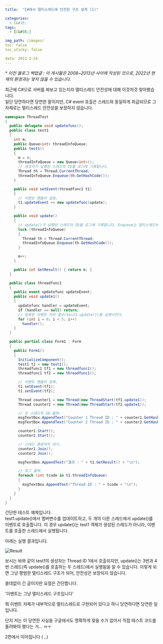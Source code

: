 ```yaml
---
title:  "C#에서 멀티스레드에 안전한 구조 설계 (1)"

categories:
  - C&#35;
tags:
  - [C&#35;]

img_path: /images/
toc: false
toc_sticky: false

date: 2013-3-24
---
```

_* 이전 블로그 백업글 : 이 게시물은 2008~2013년 사이에 작성된 것으로, 2022년 현재의 환경과는 맞지 않을 수 있습니다._

최근에 C#으로 서버를 짜보고 있는지라 멀티스레드 안전성에 대해 이것저것 찾아봤습니다.   
일단 당연하다면 당연한 말이지만, C# event 호출은 스레드와 동일하게 취급되므로 그 자체로는 멀티스레드 안전성을 보장하지 않습니다.
 
```csharp
namespace ThreadTest
{
  public delegate void updatefunc();
  public class test1
  {
    int m;
    public Queue<int> threadInfoQueue;
    public test1() 
    { 
      m = 0; 
      threadInfoQueue = new Queue<int>();
      // 생성자가 실행된 스레드의 ID를 로그에 기록합니다.
      Thread th = Thread.CurrentThread;
      threadInfoQueue.Enqueue(th.GetHashCode());
    }

    public void setEvent(threadfunc1 t1)
    {
      // 이벤트 핸들러 설정.
      t1.updateEvent += new updatefunc(update);
    }

    public void update() 
    {
      // update()가 실행된 스레드의 ID를 로그에 기록합니다. Enqueue는 멀티스레드에 대해 안전하지 않으므로 lock 필요.
      lock (threadInfoQueue)
      {
        Thread th = Thread.CurrentThread;
        threadInfoQueue.Enqueue(th.GetHashCode());
      }

      m++;
    }

    public int GetResult() { return m; }
  }

  public class threadfunc1
  {
    public event updatefunc updateEvent;
    public void update1()
    {
      updatefunc handler = updateEvent;
      if (handler == null) return;
      // 등록된 이벤트 처리 함수(test1.update())를 실행시킨다.
      for (int i = 0; i < 5; i++) 
        handler();
    }
  }

  public partial class Form1 : Form
  {
    public Form1()
    {
      InitializeComponent();
      test1 t1 = new test1();
      threadfunc1 tf1 = new threadfunc1();
      threadfunc1 tf2 = new threadfunc1();

      // 이벤트 핸들러 등록.
      t1.setEvent(tf1);
      t1.setEvent(tf2);

      Thread counter1 = new Thread(new ThreadStart(tf1.update1));
      Thread counter2 = new Thread(new ThreadStart(tf2.update1));

      // 두 스레드의 ID 출력.
      msgTextBox.AppendText("Counter 1 Thread ID : " + counter1.GetHashCode() + "\n");
      msgTextBox.AppendText("Counter 2 Thread ID : " + counter2.GetHashCode() + "\n");

      counter1.Start();
      counter2.Start();

      // 스레드 종료까지 대기.
      counter1.Join();
      counter2.Join();

      msgTextBox.AppendText("결과 : " + t1.GetResult() + "\n");

      // 로그 출력.
      foreach (int tcode in t1.threadInfoQueue)
      {
        msgTextBox.AppendText("Thread ID : " + tcode + "\n");
      }
    }
  }
}
```
간단한 테스트 예제입니다.   
test1.update()에서 멤버변수를 업데이트하고, 두 개의 다른 스레드에서 update()를 이벤트로 호출합니다. 이 경우 update()는 test1 객체가 생성된 스레드가 아니라, 이벤트를 호출한 스레드에서 실행됩니다.

아래는 실행 결과입니다.

![Result](2022-02-21-1.jpg)

보시는 바와 같이 test1의 생성자는 Thread ID 1에서 호출되지만, update()는 3번과 4번 스레드(즉 update()를 호출하는 두 스레드)에서 실행됨을 알 수 있습니다. 이렇게 되면 그냥 평범한 멀티스레드 구조가 되어, 안전성은 보장되지 않습니다.

쓸데없이 긴 글이지만 요점은 간단합니다.

'이벤트는 그냥 멀티스레드 구조입니다'

뭐 이벤트 자체가 내부적으로 멀티스레드로 구현되어 있다고 하니 당연하다면 당연한 일입니다.

단지 저는 이 당연한 사실을 구글에서도 명확하게 찾을 수가 없어서 직접 테스트 코드를 돌려봐야 했다는 거... ㅠㅜ

2편에서 이어집니다 ( ..)